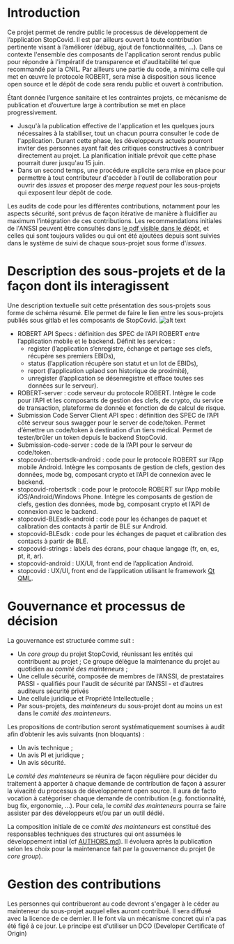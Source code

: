 # Introduction
Ce projet permet de rendre public le processus de développement de
l’application StopCovid. Il est par ailleurs ouvert à toute
contribution pertinente visant à l’améliorer (débug, ajout de
fonctionnalités, …). Dans ce contexte l'ensemble des composants de
l'application seront rendus public pour répondre à l'impératif de
transparence et d'auditabilité tel que recommandé par la CNIL. Par
ailleurs une partie du code, a minima celle qui met en œuvre le
protocole ROBERT, sera mise à disposition sous licence open source et
le dépôt de code sera rendu public et ouvert à contribution.

Étant donnée l’urgence sanitaire et les contraintes projets, ce
mécanisme de publication et d’ouverture large à contribution se met en
place progressivement. 
* Jusqu'à la publication effective de l'application et les quelques
  jours nécessaires à la stabiliser, tout un chacun pourra consulter
  le code de l'application. Durant cette phase, les développeurs
  actuels pourront inviter des personnes ayant fait des critiques
  constructives à contribuer directement au projet. La planification
  initiale prévoit que cette phase pourrait durer jusqu'au 15 juin.
* Dans un second temps, une procédure explicite sera mise en place
  pour permettre à tout contributeur d'accéder à l'outil de
  collaboration pour ouvrir des _issues_ et proposer des _merge
  request_ pour les sous-projets qui exposent leur dépôt de code.

Les audits de code pour les différentes contributions, notamment pour
les aspects sécurité, sont prévus de façon itérative de manière à
fluidifier au maximum l’intégration de ces contributions. Les
recommendations initiales de l'ANSSI peuvent être consultés dans
[le pdf visible dans le dépôt](documentation/Stopcovid%20-%20Recommandation%20ANSSI.pdf), et celles qui sont toujours valides ou qui ont été ajoutées depuis sont suivies dans le système de
suivi de chaque sous-projet sous forme d'_issues_.

# Description des sous-projets et de la façon dont ils interagissent
Une description textuelle suit cette présentation des sous-projets
sous forme de schéma résumé. Elle permet de faire le lien entre les
sous-projets publiés sous gitlab et les composants de StopCovid.
![alt text](../documentation/composants.png "Liens entre les composants de StopCovid et
les sous-projets sous gitlab")
* ROBERT API Specs : définition des SPEC de l’API ROBERT entre
  l’application mobile et le backend. Définit les services :
  * register (l’application s’enregistre, échange et partage ses
    clefs, récupère ses premiers EBIDs),
  * status (l’application récupère son statut et un lot de EBIDs),
  * report (l’application uplaod son historique de proximité), 
  * unregister (l’application se désenregistre et efface toutes ses
    données sur le serveur).
* ROBERT-server : code serveur du protocole ROBERT. Intègre le code pour l’API
  et les composants de gestion des clefs, de crypto, du service de
  transaction, plateforme de donnée et fonction de de calcul de
  risque.
* Submission Code Server Client API spec : définition des SPEC de
  l’API côté serveur sous swagger pour le server de code/token. Permet d’émettre un
  code/token à destination d’un tiers médical. Permet de tester/brûler
  un token depuis le backend StopCovid.
* Submission-code-server : code de la l’API pour le serveur de code/token. 
* stopcovid-robertsdk-android : code pour le protocole ROBERT sur l’App
  mobile Android. Intègre les composants de gestion de clefs, gestion des
  données, mode bg, composant crypto et l’API de connexion avec le
  backend.
* stopcovid-robertsdk : code pour le protocole ROBERT sur l’App
  mobile iOS/Android/Windows Phone. Intègre les composants de gestion de clefs, gestion des
  données, mode bg, composant crypto et l’API de connexion avec le
  backend.
* stopcovid-BLEsdk-android : code pour les échanges de paquet et
  calibration des contacts à partir de BLE sur Android.
* stopcovid-BLEsdk : code pour les échanges de paquet et
  calibration des contacts à partir de BLE.
* stopcovid-strings : labels des écrans, pour chaque langage (fr, en,
  es, pt, it, ar).
* stopcovid-android : UX/UI, front end de l’application Android. 
* stopcovid : UX/UI, front end de l’application utilisant le framework [Qt QML](https://doc.qt.io/qt-5/qtqml-index.html).

# Gouvernance et processus de décision
La gouvernance est structurée comme suit :
* Un _core group_ du projet StopCovid, réunissant les entités qui
  contribuent au projet ; Ce groupe délègue la maintenance du projet
  au quotidien au _comité des mainteneurs_ ;
* Une cellule sécurité, composée de membres de l’ANSSI, de
  prestataires PASSI - qualifiés pour l'audit de sécurité par l’ANSSI - et d’autres
  auditeurs sécurité privés
* Une cellule juridique et Propriété Intellectuelle ;
* Par sous-projets, des _mainteneurs_ du sous-projet dont au moins un
  est dans le _comité des mainteneurs_.

Les propositions de contribution seront systématiquement soumises à
audit afin d’obtenir les avis suivants (non bloquants) :
* Un avis technique ;
* Un avis PI et juridique ;
* Un avis sécurité.

Le _comité des mainteneurs_ se réunira de façon régulière pour décider
du traitement à apporter à chaque demande de contribution de façon à
assurer la vivacité du processus de développement open source. Il aura
de facto vocation à catégoriser chaque demande de contribution
(e.g. fonctionnalité, bug fix, ergonomie, …). Pour cela, le _comité
des mainteneurs_ pourra se faire assister par des développeurs et/ou
par un outil dédié.

La composition initiale de ce _comité des mainteneurs_ est constitué
des responsables techniques des structures qui ont assumées le
développement intial (cf [AUTHORS.md](AUTHORS.md)). Il évoluera après
la publication selon les choix pour la maintenance fait par la
gouvernance du projet (le _core group_).

# Gestion des contributions
Les personnes qui contribueront au code devront s'engager à le céder
au mainteneur du sous-projet auquel elles auront contribué. Il sera diffusé
avec la licence de ce dernier. Il le font via un mécanisme concret qui
n'a pas été figé à ce jour. Le principe est d'utiliser un DCO
(Developer Certificate of Origin)
